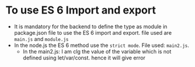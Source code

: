 # To use ES 6 Import and export

- It is mandatory for the backend to define the type as module in package.json file to use the ES 6 import and export. file used are `main.js` and `module.js`
- In the node.js the ES 6 method use the `strict mode`. File used: `main2.js`.
  - In the main2.js: I am clg the value of the variable which is not defined using let/var/const. hence it will give error
